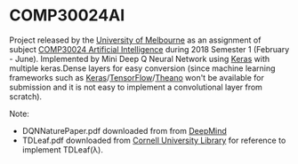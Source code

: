 # COMP30024AI

Project released by the [University of Melbourne](https://www.unimelb.edu.au/) as an assignment of subject [COMP30024 Artificial Intelligence](https://handbook.unimelb.edu.au/subjects/comp30024/print) during 2018 Semester 1 (February - June). Implemented by Mini Deep Q Neural Network using [Keras](https://keras.io/) with multiple keras.Dense layers for easy conversion (since machine learning frameworks such as [Keras](https://keras.io/)/[TensorFlow](https://www.tensorflow.org/)/[Theano](http://deeplearning.net/software/theano/) won't be available for submission and it is not easy to implement a convolutional layer from scratch).

Note:
* DQNNaturePaper.pdf downloaded from from [DeepMind](https://deepmind.com/research/publications/human-level-control-through-deep-reinforcement-learning/)
* TDLeaf.pdf downloaded from [Cornell University Library](https://arxiv.org/pdf/cs/9901001.pdf) for reference to implement TDLeaf(λ).
